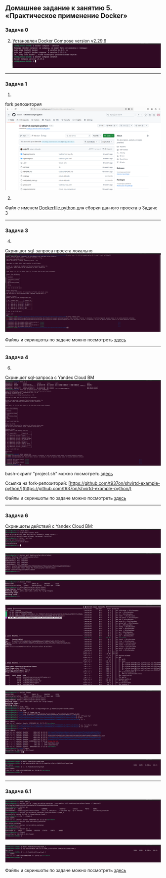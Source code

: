 ## Домашнее задание к занятию 5. «Практическое применение Docker»  

### Задача 0  
2. Установлен Docker Compose version v2.29.6
![Установлен Docker Compose version v2.29.6](0/m2_ex5_0.png)  

***
### Задача 1  
1.
fork репозитория![shvirtd-example-python](1/m2_ex5_1_1.png)  

2.
Файл с именем [Dockerfile.python](1/Dockerfile.python) для сборки данного проекта в Задаче 3  

***
### Задача 3  
4.
Скриншот sql-запроса проекта локально  
![Скриншот sql-запроса](3/m2_ex5_3_4.png)  

Файлы и скриншоты по задаче можно посмотреть [здесь](3/)  

***
### Задача 4  
6.
Скриншот sql-запроса с Yandex Cloud ВМ  
![sql-запроса](4/m2_ex5_4_6_2.png)  

bash-скрипт "project.sh" можно посмотреть [здесь](4/project.sh)  

Ссылка на fork-репозиторий:  [https://github.com/t937on/shvirtd-example-python/](https://github.com/t937on/shvirtd-example-python/)  

Файлы и скриншоты по задаче можно посмотреть [здесь](4/)  

***
### Задача 6  
Скриншоты действий с Yandex Cloud ВМ:  
![Установка dive](6/m2_ex5_6_0_1.png)  

![Скачивание hashicorp/terraform:latest](6/m2_ex5_6_0_3.png)  

![Запуск dive](6/m2_ex5_6_0_4.png)  

![Просмотр в dive](6/m2_ex5_6_0_5.png)  

![Бинарный файл в образе](6/m2_ex5_6_0_6.png)  

![Копирование бинарного файла на свою локальную машину](6/m2_ex5_6_0_7.png)  

***
### Задача 6.1  
![Бинарный файл в контейнере](6/m2_ex5_6_1_1.png)  

![Копирование бинарного файла на свою локальную машину](6/m2_ex5_6_1_2.png)  

Файлы и скриншоты по задаче можно посмотреть [здесь](6/)  

